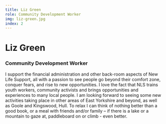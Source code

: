 ```yaml
---
title: Liz Green
role: Community Development Worker
img: liz-green.jpg
index: 2
---
```


# Liz Green

### Community Development Worker

I support the financial administration and other back-room aspects of New Life Support, all with a passion to see people go beyond their comfort zone, conquer fears, and rise to new opportunities. I love the fact that NLS trains youth workers, community activists and brings opportunities and experiences to many local people. I am looking forward to seeing some new activities taking place in other areas of East Yorkshire and beyond, as well as Goole and Kingswood, Hull. To relax I can think of nothing better than a good book, or a meal with friends and/or family – if there is a lake or a mountain to gaze at, paddleboard on or climb - even better.
